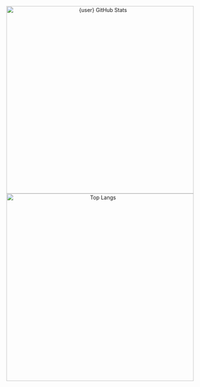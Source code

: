 
</p>
<p align="center">
  <!-- GitHub Stats -->
  <img alt="{user} GitHub Stats" width="500px" src="https://github-readme-stats.vercel.app/api?username=jptngames&show_icons=true&count_private=true&include_all_commits=true&theme=transparent&text_color=878787&title_color=3176cc&icon_color=878787&border_color=878787&border_radius=5&cache_seconds=1800"/>
    <img alt="Top Langs" width="500px" src="https://github-readme-stats.vercel.app/api/top-langs/?username=jptngames&layout=compact&theme=transparent&text_color=878787&title_color=3176cc&icon_color=878787&border_color=878787&border_radius=5&cache_seconds=1800"/>
</p>
